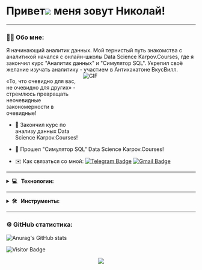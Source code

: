 
# Привет![](https://user-images.githubusercontent.com/18350557/176309783-0785949b-9127-417c-8b55-ab5a4333674e.gif) меня зовут Николай!

---

### :man_technologist: Обо мне:

Я начинающий аналитик данных. Мой тернистый путь знакомства с аналитикой начался с онлайн-школы Data Science Karpov.Courses, где я закончил курс "Аналитик данных" и "Симулятор SQL". Укрепил своё желание изучать аналитику - участием в Антихакатоне ВкусВилл. 
  <img align="right" alt="GIF" src="https://github.com/SoFarWithoutName/SoFarWithoutName/assets/159808135/4987bf1d-9cbd-4207-908f-1f54ee180fad?raw=true" width ="300" height="150"/>

«То, что очевидно для вас, не очевидно для других» - 
стремлюсь превращать неочевидные закономерности в очевидные!



* 🥇 Закончил курс по анализу данных Data Science Karpov.Courses!
  
* 🥈 Прошел "Cимулятор SQL" Data Science Karpov.Courses!
  
* ✉️ Как связаться со мной:  [![Telegram Badge](https://img.shields.io/badge/-NikolyaVorontsov-blue?style=flat&logo=Telegram&logoColor=white)](https://t.me/SoFarWithoutName) [![Gmail Badge](https://img.shields.io/badge/-Gmail-red?style=flat&logo=Gmail&logoColor=white)](mailto:nnvorontsov95@gmail.com)

---

<details>
  <summary><b>💻 &nbsp;&nbsp;Технологии:&nbsp;</b></summary>
  <br/> 
<div>
<p align="left">
<a href="https://www.python.org/" target="_blank" rel="noreferrer"><img src="https://raw.githubusercontent.com/danielcranney/readme-generator/main/public/icons/skills/python-colored.svg" width="36" height="36" alt="Python" /></a>
<a href="https://www.postgresql.org/" target="_blank" rel="noreferrer"><img src="https://raw.githubusercontent.com/danielcranney/readme-generator/main/public/icons/skills/postgresql-colored.svg" width="36" height="36" alt="PostgreSQL" /></a>
<a href="https://www.mysql.com/" target="_blank" rel="noreferrer"><img src="https://raw.githubusercontent.com/danielcranney/readme-generator/main/public/icons/skills/mysql-colored.svg" width="36" height="36" alt="MySQL" /></a></p>
</div>  
</details>

---

<details>
  <summary><b> 🛠 &nbsp;&nbsp;Инструменты:&nbsp;</b></summary>
  <br/> 
<div>
  <img src="https://raw.githubusercontent.com/github/explore/master/topics/jupyter-notebook/jupyter-notebook.png" title="Jupyter Notebook" alt="Jupyter" width="40" height="40"/>&nbsp;
  <img src="https://redash.io/assets/images/elements/redash-logo.svg" title="Redash" alt="Redash" width="40" height="40"/>&nbsp;
  <img src="https://raw.githubusercontent.com/github/explore/master/topics/git/git.png" title="Git" alt="Git" width="40" height="40"/>&nbsp;
  <img src="https://github.com/devicons/devicon/blob/master/icons/photoshop/photoshop-plain.svg" title="photoshop" alt="photoshop" width="40" height="40"/>&nbsp;
  <img src="https://upload.wikimedia.org/wikipedia/commons/e/e9/Notion-logo.svg" title="Notion" alt="Notion" width="40" height="40"/>&nbsp;
  <img src="https://img.icons8.com/fluent/48/000000/visual-studio-code-2019.png" title="VS Code" alt="VS Code" width="40" height="40"/>&nbsp;
  <img src="https://upload.wikimedia.org/wikipedia/ru/0/06/Tableau_logo.svg" title="Tableau" alt="Tableau" width="80" height="50"/>&nbsp;
</div>
</details>

---

### ⚙️ GitHub статистика:

![Anurag's GitHub stats](https://github-readme-stats.vercel.app/api?username=SoFarWithoutName&show_icons=true&theme=gradient)

![Visitor Badge](https://visitor-badge.laobi.icu/badge?page_id=SoFarWithoutName)

<p align="center">
  <img src="https://capsule-render.vercel.app/api?type=waving&color=gradient&height=60&section=footer"/>
</p>
